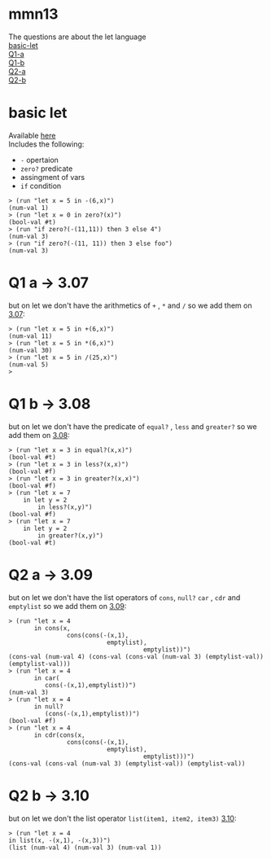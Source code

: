 # mmn13
The questions are about the let language            
[basic-let](#basic-let)         
[Q1-a](#q1-a---307)         
[Q1-b](#q1-b---308)         
[Q2-a](#q2-a---309)         
[Q2-b](#q2-b---310)         

# basic let
Available [here](let-lang/)             
Includes the following:      
* `-` opertaion           
* `zero?` predicate           
* assingment of vars           
* `if` condition           
```racket
> (run "let x = 5 in -(6,x)")
(num-val 1)
> (run "let x = 0 in zero?(x)")
(bool-val #t)
> (run "if zero?(-(11,11)) then 3 else 4")
(num-val 3)
> (run "if zero?(-(11, 11)) then 3 else foo")
(num-val 3)
```
# Q1 a -> 3.07
but on let we don't have the arithmetics of `+` , `*` and `/` so we add them on [3.07](1/3-07/):
```racket
> (run "let x = 5 in +(6,x)")
(num-val 11)
> (run "let x = 5 in *(6,x)")
(num-val 30)
> (run "let x = 5 in /(25,x)")
(num-val 5)
> 
```
# Q1 b -> 3.08
but on let we don't have the predicate of `equal?` , `less` and `greater?` so we add them on [3.08](1/3-08/):
```racket
> (run "let x = 3 in equal?(x,x)")
(bool-val #t)
> (run "let x = 3 in less?(x,x)")
(bool-val #f)
> (run "let x = 3 in greater?(x,x)")
(bool-val #f)
> (run "let x = 7
    in let y = 2
        in less?(x,y)")
(bool-val #f)
> (run "let x = 7
    in let y = 2
        in greater?(x,y)")
(bool-val #t)
```
# Q2 a -> 3.09
but on let we don't have the list operators of `cons`, `null?` `car` , `cdr` and `emptylist` so we add them on [3.09](2/3-09/):
```racket
> (run "let x = 4
       in cons(x,
                cons(cons(-(x,1),
                           emptylist),
                                     emptylist))")
(cons-val (num-val 4) (cons-val (cons-val (num-val 3) (emptylist-val)) (emptylist-val)))
> (run "let x = 4
       in car(
          cons(-(x,1),emptylist))")
(num-val 3)
> (run "let x = 4
       in null?
          (cons(-(x,1),emptylist))")
(bool-val #f)
> (run "let x = 4
       in cdr(cons(x,
                cons(cons(-(x,1),
                           emptylist),
                                     emptylist)))")
(cons-val (cons-val (num-val 3) (emptylist-val)) (emptylist-val))
```
# Q2 b -> 3.10
but on let we don't the list operator `list(item1, item2, item3)` [3.10](2/3-10/):
```racket
> (run "let x = 4
in list(x, -(x,1), -(x,3))")
(list (num-val 4) (num-val 3) (num-val 1))
```